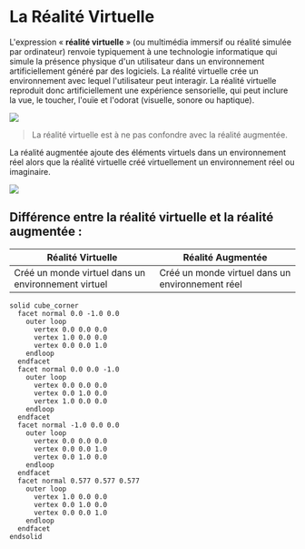 # La Réalité Virtuelle

L'expression « **réalité virtuelle** » (ou multimédia immersif ou réalité simulée par ordinateur) renvoie typiquement à une technologie informatique qui simule la présence physique d'un utilisateur dans un environnement artificiellement généré par des logiciels. La réalité virtuelle crée un environnement avec lequel l'utilisateur peut interagir. La réalité virtuelle reproduit donc artificiellement une expérience sensorielle, qui peut inclure la vue, le toucher, l'ouïe et l'odorat (visuelle, sonore ou haptique).

![](https://imgs.search.brave.com/L3EooqSfIvrmvcw6XWEIsZalod49iU4rPcogWScFZaQ/rs:fit:711:225:1/g:ce/aHR0cHM6Ly90c2Uy/Lm1tLmJpbmcubmV0/L3RoP2lkPU9JUC5R/Y0s0V0xteHhzOG1y/UXNBODByYTNRSGFF/OCZwaWQ9QXBp)

> La réalité virtuelle est à ne pas confondre avec la réalité augmentée.

La réalité augmentée ajoute des éléments virtuels dans un environnement réel alors que la réalité virtuelle créé virtuellement un environnement réel ou imaginaire.

![](https://imgs.search.brave.com/4ned_UDtS4J66OA3tpiRMZ2ONBQ4ANUGlUIt1g7j8lw/rs:fit:1170:650:1/g:ce/aHR0cHM6Ly93d3cu/b21uaW5ub3YuY29t/L3dwLWNvbnRlbnQv/dXBsb2Fkcy8yMDE2/LzA2L2hvbG9sZW5z/LTNkLWNvcGllLTEx/NzB4NjUwLmpwZw)


## Différence entre la réalité virtuelle et la réalité augmentée :

| Réalité Virtuelle | Réalité Augmentée |
| --- | --- |
| Créé un monde virtuel dans un environnement virtuel | Créé un monde virtuel dans un environnement réel |


```stl
solid cube_corner
  facet normal 0.0 -1.0 0.0
    outer loop
      vertex 0.0 0.0 0.0
      vertex 1.0 0.0 0.0
      vertex 0.0 0.0 1.0
    endloop
  endfacet
  facet normal 0.0 0.0 -1.0
    outer loop
      vertex 0.0 0.0 0.0
      vertex 0.0 1.0 0.0
      vertex 1.0 0.0 0.0
    endloop
  endfacet
  facet normal -1.0 0.0 0.0
    outer loop
      vertex 0.0 0.0 0.0
      vertex 0.0 0.0 1.0
      vertex 0.0 1.0 0.0
    endloop
  endfacet
  facet normal 0.577 0.577 0.577
    outer loop
      vertex 1.0 0.0 0.0
      vertex 0.0 1.0 0.0
      vertex 0.0 0.0 1.0
    endloop
  endfacet
endsolid
```